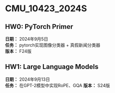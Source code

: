 # CMU_10423_2024S


## HW0: PyTorch Primer
**日期：** 2024年9月5日  
**任务：** pytorch实现图像分类器 + 真假新闻分类器  
**版本：** F24版


## HW1: Large Language Models
**日期：** 2024年9月13日  
**任务：** 在GPT-2模型中实现RoPE、GQA
**版本：** S24版